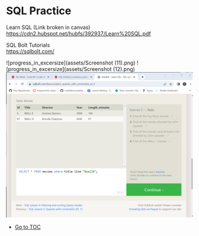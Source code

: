 # SQL Practice

Learn SQL  (Link broken in canvas)
<https://cdn2.hubspot.net/hubfs/392937/Learn%20SQL.pdf>  

SQL Bolt Tutorials  
<https://sqlbolt.com/>  

![progress_in_excersize](assets/Screenshot (11).png)
![progress_in_excersize](assets/Screenshot (12).png)
![progress_in_excersize](assets/sqlPrep3.png)

- [Go to TOC](README.md)
